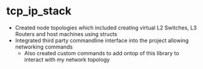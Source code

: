 # tcp_ip_stack

* Created node topologies which included creating virtual L2 Switches, L3 Routers and host machines using structs
* Integrated third party commandline interface into the project allowing networking commands
  - Also created custom commands to add ontop of this library to interact with my network topology

